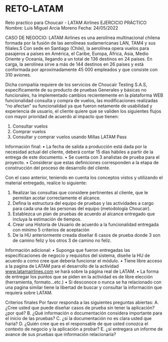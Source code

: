 # RETO-LATAM
 Reto practico para Choucair - LATAM Airlines 
 EJERCICIO PRÁCTICO
 Nombre: Luis Miguel Arcia Moreno
 Fecha: 24/05/2022

CASO DE NEGOCIO:
LATAM Airlines es una aerolínea multinacional chilena formada por la fusión de las aerolíneas sudamericanas LAN, TAM4 y sus filiales.5 Con sede en Santiago (Chile), la aerolínea opera vuelos para pasajeros a países en América, el Caribe, Europa, África, Asia, Medio Oriente y Oceanía, llegando a un total de 136 destinos en 24 países. En carga, la aerolínea sirve a más de 144 destinos en 26 países y está conformada por aproximadamente 45 000 empleados y que consiste con 310 aviones.

Dicha compañía requiere de los servicios de Choucair Testing S.A.S, específicamente de su producto de pruebas Generales y básicas no funcionales, ha implementado cambios recientemente en la plataforma WEB funcionalidad consulta y compra de vuelos, las modificaciones realizadas “no afectan” su funcionalidad ya que fueron netamente de usabilidad y experiencia de usuario, el cliente quiere que se validen los siguientes flujos con mayor prioridad de acuerdo al impacto que tienen:
1.	Consultar vuelos
2.	Comprar vuelos
3.	Consultar y comprar vuelos usando Millas LATAM Pass

Información final:
•	La fecha de salida a producción está dada por la necesidad actual del cliente, deberá contar 15 días hábiles a partir de la entrega de este documento.
•	Se cuenta con 3 analistas de prueba para el proyecto. 
•	Considerar que estas definiciones corresponden a la etapa de construcción del proceso de desarrollo del cliente.

Con el caso anterior, teniendo en cuenta los conceptos vistos y utilizando el material entregado, realice lo siguiente:

1.	Realizar las consultas que considere pertinentes al cliente, que le permitan acotar correctamente el alcance.
2.	Defina la estructura del equipo de pruebas y las actividades a cargo para cada una de las personas del equipo (metodología Choucair).
3.	Establezca un plan de pruebas de acuerdo al alcance entregado que incluya la estimación de tiempos.
4.	Crear una Historia de Usuario de acuerdo a la funcionalidad entregada con mínimo 5 criterios de aceptación
5.	De la HU anteriormente creada diseñar 6 casos de prueba donde 3 son de camino feliz y los otros 3 de camino no feliz.

Información adicional:
•	Suponga que fueron entregadas las especificaciones de negocio y requisitos del sistema, diseñe la HU de acuerdo a como cree que debería funcionar el módulo.
•	 Tiene libre acceso a la pagina de LATAM para el desarrollo de la actividad  www.latamairlines.com se hará sobre la página real de LATAM.
•	La forma de entregar los puntos que se piden en la actividad es de libre elección (herramienta, formato…etc.)
•	Si desconoce o nunca se ha relacionado con una pagina similar tiene la libertad de buscar y consultar la información que requiera sobre LATAM.


Criterios finales
Por favor responda a las siguientes preguntas abiertas:
A.	¿Cree usted que puede diseñar casos de prueba sin tener la aplicación? ¿por qué?
B.	¿Qué información o documentación considera importante para el inicio de las pruebas?
C.	¿si la documentación no es clara usted que haría?
D.	¿Quién cree que es el responsable de que usted conozca el contexto de negocio y la aplicación a probar?
E.	¿si entregara un informe de avance de sus pruebas que información relacionaría?
